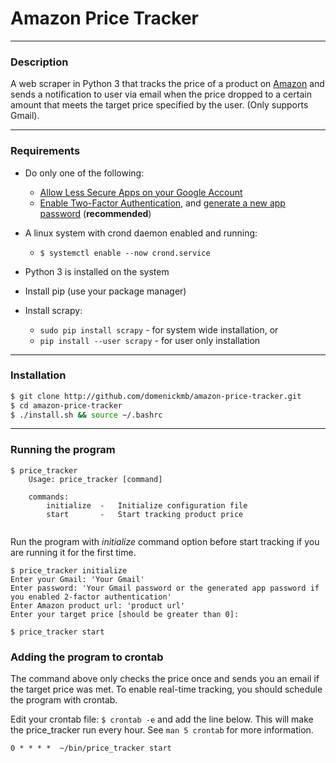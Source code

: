 # Amazon Price Tracker

***

### Description
A web scraper in Python 3 that tracks the price of a product on [Amazon](http://amazon.com) and sends a notification to user via email when the price dropped to a certain amount that meets the target price specified by the user. (Only supports Gmail).

***

### Requirements

* Do only one of the following:
   * [Allow Less Secure Apps on your Google Account](https://myaccount.google.com/lesssecureapps)
   * [Enable Two-Factor Authentication](https://www.google.com/landing/2step/), and [generate a new app password](https://myaccount.google.com/apppasswords) (**recommended**)
* A linux system with crond daemon enabled and running:
  * `$ systemctl enable --now crond.service`

* Python 3 is installed on the system
* Install pip (use your package manager)
* Install scrapy:
  * `sudo pip install scrapy` - for system wide installation, or
  * `pip install --user scrapy` - for user only installation

***

### Installation

```bash
$ git clone http://github.com/domenickmb/amazon-price-tracker.git
$ cd amazon-price-tracker
$ ./install.sh && source ~/.bashrc
```

***

### Running the program

```
$ price_tracker
    Usage: price_tracker [command]

    commands:
        initialize  -   Initialize configuration file
        start       -   Start tracking product price
        
```

Run the program with *initialize* command option before start tracking if you are running it for the first time.

```
$ price_tracker initialize
Enter your Gmail: 'Your Gmail'
Enter password: 'Your Gmail password or the generated app password if you enabled 2-factor authentication'
Enter Amazon product url: 'product url'
Enter your target price [should be greater than 0]: 
```

```
$ price_tracker start
```
### Adding the program to crontab  
The command above only checks the price once and sends you an email if the target price was met. To enable real-time tracking, you should schedule the program with crontab.  

Edit your crontab file: `$ crontab -e` and add the line below. This will make the price_tracker run every hour. See `man 5 crontab` for more information.

```
0 * * * *  ~/bin/price_tracker start
```
